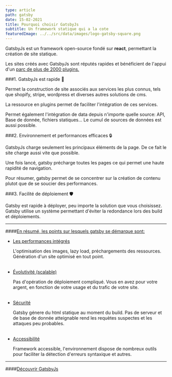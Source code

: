 ```yaml
---
type: article
path: gatsby
date: 15-02-2021
title: Pourquoi choisir GatsbyJs
subtitle: Un framework statique qui a la cote
featuredImage: ../../src/data/images/logo-gatsby-square.png
---
```


GatsbyJs est un framework open-source fondé sur **react**, permettant la création de site statique.

Les sites créés avec GatsbyJs sont réputés rapides et bénéficient de l'appui d'un [parc de plus de 2000 plugins.](https://www.gatsbyjs.com/plugins)

###1. GatsbyJs est rapide 🚀

Permet la construction de site associés aux services les plus connus, tels que shopify, stripe, wordpress et diverses autres solutions de cms.

La ressource en plugins permet de faciliter l'intégration de ces services.

Permet également l'intégration de data depuis n'importe quelle source: API, Base de donnée, fichiers statiques...
Le cumul de sources de données est aussi possible.

###2. Environnement et performances efficaces 🔒

GatsbyJs charge seulement les principaux éléments de la page. De ce fait le site charge aussi vite que possible.

Une fois lancé, gatsby précharge toutes les pages ce qui permet une haute rapidité de navigation.

Pour résumer, gatsby permet de se concentrer sur la création de contenu plutot que de se soucier des performances.

###3. Facilité de déploiement 🛡️

Gatsby est rapide à déployer, peu importe la solution que vous choisissez.
Gatsby utilise un système permettant d'éviter la redondance lors des build et déploiements.

---

####<u>En résumé, les points sur lesquels gatsby se démarque sont:</u>

- <u>Les performances intégrés</u>

  L'optimisation des images, lazy load, préchargements des ressources. Génération d'un site optimisé en tout point.
  <br></br>

- <u>Évolutivité (scalable)</u>

  Pas d'opération de déploiement compliqué. Vous en avez pour votre argent, en fonction de votre usage et du trafic de votre site.
  <br></br>

- <u>Sécurité</u>

  Gatsby génere du html statique au moment du build. Pas de serveur et de base de donnée atteignable rend les requètes suspectes et les attaques peu probables.
  <br></br>

- <u>Accessibilité</u>

  Framework accessible, l'environnement dispose de nombreux outils pour faciliter la détection d'erreurs syntaxique et autres.

---

####[Découvrir GatsbyJs](https://www.gatsbyjs.com/)
